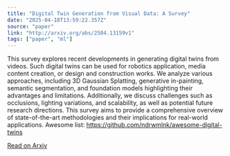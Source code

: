 ```yaml
---
title: "Digital Twin Generation from Visual Data: A Survey"
date: "2025-04-18T13:59:22.357Z"
source: "paper"
link: "http://arxiv.org/abs/2504.13159v1"
tags: ["paper", "ml"]
---
```


This survey explores recent developments in generating digital twins from videos. Such digital twins can be used for robotics application, media content creation, or design and construction works. We analyze various approaches, including 3D Gaussian Splatting, generative in-painting, semantic segmentation, and foundation models highlighting their advantages and limitations. Additionally, we discuss challenges such as occlusions, lighting variations, and scalability, as well as potential future research directions. This survey aims to provide a comprehensive overview of state-of-the-art methodologies and their implications for real-world applications. Awesome list: https://github.com/ndrwmlnk/awesome-digital-twins

[Read on Arxiv](http://arxiv.org/abs/2504.13159v1)
